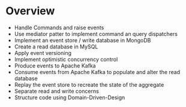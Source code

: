 # Overview

* Handle Commands and raise events
* Use mediator patter to implement command an query dispatchers
* Implement an event store / write database in MongoDB
* Create a read database in MySQL
* Apply event versioning
* Implement optimistic concurrency control
* Produce events to Apache Kafka
* Consume events from Apache Kafka to populate and alter the read database
* Replay the event store to recreate the state of the aggregate
* Separate read and write concerns
* Structure code using Domain-Driven-Design